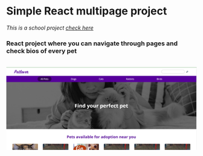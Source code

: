 # Simple React multipage project

<i>This is a school project <a href="https://curious-bublanina-8807fb.netlify.app">check here</a> </i>
### React project where you can navigate through pages and check bios of every pet
<br>
<img src='./assetsMD/main.png' alt='page screenshot'>
